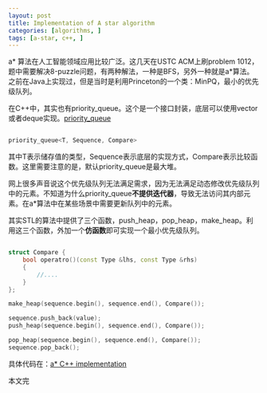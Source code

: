 ```yaml
---
layout: post
title: Implementation of A star algorithm
categories: [algorithms, ]
tags: [a-star, c++, ]
---
```



a\* 算法在人工智能领域应用比较广泛。这几天在USTC ACM上刷problem 1012，题中需要解决8-puzzle问题，有两种解法，一种是BFS，另外一种就是a\*算法。之前在Java上实现过，但是当时是利用Princeton的一个类：MinPQ，最小的优先级队列。

在C++中，其实也有priority_queue。这个是一个接口封装，底层可以使用vector或者deque实现。[priority_queue](http://www.sgi.com/tech/stl/priority_queue.html)

```cpp

priority_queue<T, Sequence, Compare>
```

其中T表示储存值的类型，Sequence表示底层的实现方式，Compare表示比较函数。这里需要注意的是，默认priority_queue是最大堆。

网上很多声音说这个优先级队列无法满足需求，因为无法满足动态修改优先级队列中的元素。不知道为什么priority_queue**不提供迭代器**，导致无法访问其内部元素。在a\*算法中在某些场景中需要更新队列中的元素。

其实STL的算法中提供了三个函数，push_heap，pop_heap，make_heap。利用这三个函数，外加一个**仿函数**即可实现一个最小优先级队列。

```cpp

struct Compare {
	bool operatro()(const Type &lhs, const Type &rhs)
	{
		//....
	}
};

make_heap(sequence.begin(), sequence.end(), Compare());

sequence.push_back(value);
push_heap(sequence.begin(), sequence.end(), Compare());

pop_heap(sequence.begin(), sequence.end(), Compare());
sequence.pop_back();
```

具体代码在：[a\* C++ implementation](https://github.com/chunyang-wen/code-practice/blob/master/CPP/USTC-ACM-Prob1012.cpp)

本文完
